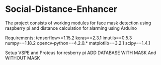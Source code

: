 # Social-Distance-Enhancer
The project consists of working modules for face mask detection using raspberry pi and distance calculation for alarming using Arduino 

Requirements: 
tensorflow>=1.15.2
keras==2.3.1
imutils==0.5.3
numpy==1.18.2
opencv-python==4.2.0.*
matplotlib==3.2.1
scipy==1.4.1

Setup VSPE and Proteus for resberry pi
ADD DATABASE WITH MASK And WITHOUT MASK
